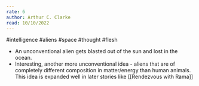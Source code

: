 ```yaml
---
rate: 6
author: Arthur C. Clarke
read: 10/10/2022
---
```



#intelligence #aliens #space #thought #flesh 

- An unconventional alien gets blasted out of the sun and lost in the ocean.
- Interesting, another more unconventional idea - aliens that are of completely different composition in matter/energy than human animals. This idea is expanded well in later stories like [[Rendezvous with Rama]]